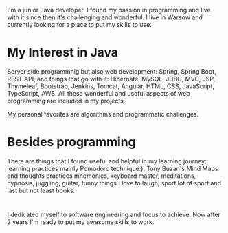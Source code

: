 I'm a junior Java developer. I found my passion in programming and live with it since then it's challenging and wonderful. I live in Warsow and currently looking for a place to put my skills to use.



# My Interest in Java

Server side programmnig but also web development: Spring, Spring Boot, REST API, and things that go with it: Hibernate, MySQL, JDBC, MVC, JSP, Thymeleaf, Bootstrap, Jenkins, Tomcat, Angular, HTML, CSS, JavaScript, TypeScript, AWS. All these wonderful and useful aspects of web programming are included in my projects.

My personal favorites are algorithms and programmatic challenges.

# Besides programming

 There are things that I found useful and helpful in my learning journey: learning practices mainly Pomodoro technique:), Tony Buzan's Mind Maps and thoughts practices mnemonics, keyboard master, meditations, hypnosis, juggling, guitar, funny things I love to laugh, sport lot of sport and last but not least books.
 
#

I dedicated myself to software engineering and focus to achieve. Now after 2 years I'm ready to put my awesome skills to work. 



<!---
KacperGierycz/KacperGierycz is a ✨ special ✨ repository because its `README.md` (this file) appears on your GitHub profile.
You can click the Preview link to take a look at your changes.
--->
